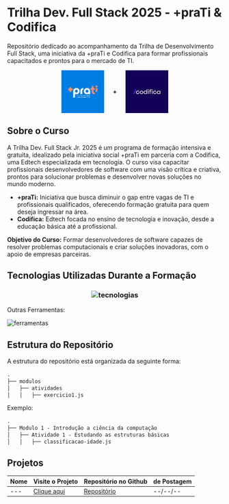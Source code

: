 # Trilha Dev. Full Stack 2025 - +praTi & Codifica

Repositório dedicado ao acompanhamento da Trilha de Desenvolvimento Full Stack, uma iniciativa da +praTi e Codifica para formar profissionais capacitados e prontos para o mercado de TI.

<p align="center" >
 <div style="display: flex; justify-content: center; gap: 20px; align-items: center;">
  <img style="height: 100px; width: auto" src="assets/readme/maisprati.png" alt="Mais pra Ti" width="200">
  <span style="font-weight: bold;">+</span>
  <img style="height: 100px; width: auto"  src="assets/readme/codifica.png" alt="Codifica" width="200">
 </div>
</p>

## Sobre o Curso

A Trilha Dev. Full Stack Jr. 2025 é um programa de formação intensiva e gratuita, idealizado pela iniciativa social +praTi em parceria com a Codifica, uma Edtech especializada em tecnologia. O curso visa capacitar profissionais desenvolvedores de software com uma visão crítica e criativa, prontos para solucionar problemas e desenvolver novas soluções no mundo moderno.

- **+praTi:** Iniciativa que busca diminuir o gap entre vagas de TI e profissionais qualificados, oferecendo formação gratuita para quem deseja ingressar na área.
- **Codifica:** Edtech focada no ensino de tecnologia e inovação, desde a educação básica até a profissional.

**Objetivo do Curso:** Formar desenvolvedores de software capazes de resolver problemas computacionais e criar soluções inovadoras, com o apoio de empresas parceiras.

## Tecnologias Utilizadas Durante a Formação

<h3 align="center">
  <img style="height: 40px" src="https://skillicons.dev/icons?i=html,css,js,react,java,spring,python,docker,git,jest" alt="tecnologias"/>
</h3>

Outras Ferramentas:

 <img style="height: 40px" src="https://skillicons.dev/icons?i=vscode,figma,github,postman,netlify,vercel" alt="ferramentas"/>

## Estrutura do Repositório

A estrutura do repositório está organizada da seguinte forma:

```
.
├── modulos
│   ├── atividades
│   │   ├── exercicio1.js
```

Exemplo:

```
.
├── Modulo 1 - Introdução a ciência da computação
│   ├── Atividade 1 - Estudando as estruturas básicas
│   │   ├── classificacao-idade.js

```

## Projetos

| Nome | Visite o Projeto | Repositório no Github | de Postagem |
| ---- | ---------------- | --------------------- | ----------- |
| ---  | [Clique aqui](#) | [Repositório](#)      | --/--/--    |
